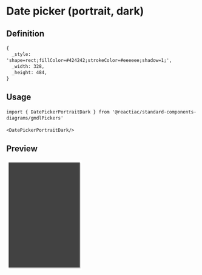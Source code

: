 # Date picker (portrait, dark)

## Definition

```
{
  _style: 'shape=rect;fillColor=#424242;strokeColor=#eeeeee;shadow=1;',
  _width: 328,
  _height: 484,
}
```

## Usage

```
import { DatePickerPortraitDark } from '@reactiac/standard-components-diagrams/gmdlPickers'

<DatePickerPortraitDark/>
```

## Preview

<img src="./date-picker-portrait-dark.png" width="200"/>
